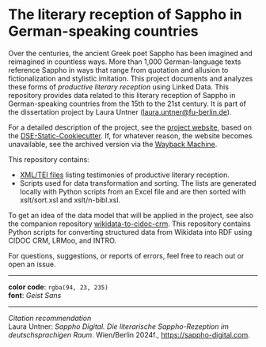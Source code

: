 # The literary reception of Sappho in German-speaking countries

Over the centuries, the ancient Greek poet Sappho has been imagined and reimagined in countless ways. More than 1,000 German-language texts reference Sappho in ways that range from quotation and allusion to fictionalization and stylistic imitation. This project documents and analyzes these forms of *productive literary reception* using Linked Data. This repository provides data related to this literary reception of Sappho in German-speaking countries from the 15th to the 21st century. It is part of the dissertation project by Laura Untner ([laura.untner@fu-berlin.de](mailto:laura.untner@fu-berlin.de)). 

For a detailed description of the project, see the [project website](https://sappho-digital.com/about.html), based on the [DSE-Static-Cookiecutter](https://github.com/acdh-oeaw/dse-static-cookiecutter). If, for whatever reason, the website becomes unavailable, see the archived version via the [Wayback Machine](https://web.archive.org/).

This repository contains:
- [XML/TEI files](https://github.com/laurauntner/sappho-digital/tree/main/data/lists) listing testimonies of productive literary reception. 
- Scripts used for data transformation and sorting. The lists are generated locally with Python scripts from an Excel file and are then sorted with xslt/sort.xsl and xslt/n-bibl.xsl.

To get an idea of the data model that will be applied in the project, see also the companion repository [wikidata-to-cidoc-crm](https://github.com/laurauntner/wikidata-to-cidoc-crm). This repository contains Python scripts for converting structured data from Wikidata into RDF using CIDOC CRM, LRMoo, and INTRO. 

For questions, suggestions, or reports of errors, feel free to reach out or open an issue.

---

**color code**: `rgba(94, 23, 235)`  
**font**: *Geist Sans*

---

*Citation recommendation*  
Laura Untner: *Sappho Digital. Die literarische Sappho-Rezeption im deutschsprachigen Raum*. Wien/Berlin 2024f., https://sappho-digital.com.

